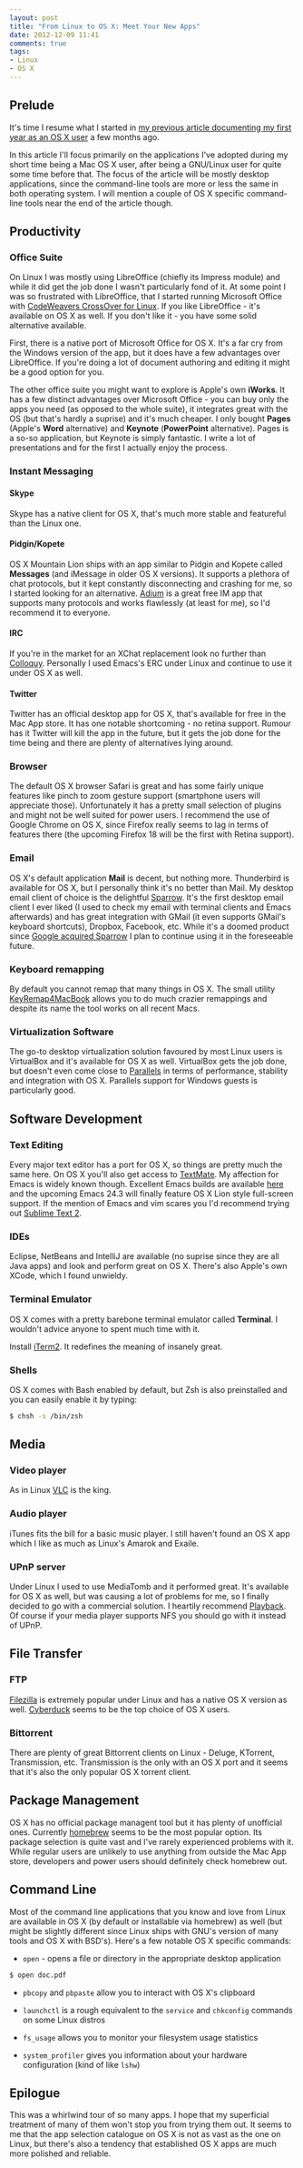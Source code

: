 ```yaml
---
layout: post
title: "From Linux to OS X: Meet Your New Apps"
date: 2012-12-09 11:41
comments: true
tags:
- Linux
- OS X
---
```


## Prelude

It's time I resume what I started in
[my previous article documenting my first year as an OS X user](http://batsov.com/articles/2012/09/09/from-linux-to-osx-1-year-later/)
a few months ago.

In this article I'll focus primarily on the applications I've adopted
during my short time being a Mac OS X user, after being a GNU/Linux
user for quite some time before that. The focus of the article will be
mostly desktop applications, since the command-line tools are more or
less the same in both operating system. I will mention a couple of OS X
specific command-line tools near the end of the article though.

<!--more-->

## Productivity

### Office Suite

On Linux I was mostly using LibreOffice (chiefly its Impress
module) and while it did get the job done I wasn't particularly
fond of it. At some point I was so frustrated with LibreOffice, that I
started running Microsoft Office with
[CodeWeavers CrossOver for Linux](http://www.codeweavers.com/products/). If
you like LibreOffice - it's available on OS X as well. If you don't
like it - you have some solid alternative available.

First, there is a native port of Microsoft Office for OS X. It's a far
cry from the Windows version of the app, but it does have a few
advantages over LibreOffice. If you're doing a lot of document
authoring and editing it might be a good option for you.

The other office suite you might want to explore is Apple's own
**iWorks**. It has a few distinct advantages over Microsoft Office -
you can buy only the apps you need (as opposed to the whole suite), it
integrates great with the OS (but that's hardly a suprise) and it's
much cheaper. I only bought **Pages** (Apple's **Word** alternative)
and **Keynote** (**PowerPoint** alternative). Pages is a so-so
application, but Keynote is simply fantastic. I write a lot of
presentations and for the first I actually enjoy the process.

### Instant Messaging

#### Skype

Skype has a native client for OS X, that's much more stable and
featureful than the Linux one.

#### Pidgin/Kopete

OS X Mountain Lion ships with an app similar to Pidgin and Kopete
called **Messages** (and iMessage in older OS X versions). It supports
a plethora of chat protocols, but it kept constantly disconnecting and
crashing for me, so I started looking for an
alternative. [Adium](http://adium.im/) is a great free IM app that
supports many protocols and works flawlessly (at least for me), so I'd
recommend it to everyone.

#### IRC

If you're in the market for an XChat replacement look no further than
[Colloquy](http://colloquy.info/). Personally I used Emacs's ERC under
Linux and continue to use it under OS X as well.

#### Twitter

Twitter has an official desktop app for OS X, that's available for free
in the Mac App store. It has one notable shortcoming - no retina
support. Rumour has it Twitter will kill the app in the future, but it
gets the job done for the time being and there are plenty of
alternatives lying around.

### Browser

The default OS X browser Safari is great and has some fairly unique
features like pinch to zoom gesture support (smartphone users will
appreciate those). Unfortunately it has a pretty small selection of
plugins and might not be well suited for power users. I recommend the
use of Google Chrome on OS X, since Firefox really seems to lag in terms
of features there (the upcoming Firefox 18 will be the first with
Retina support).

### Email

OS X's default application **Mail** is decent, but nothing
more. Thunderbird is available for OS X, but I personally think it's no
better than Mail. My desktop email client of choice is the delightful
[Sparrow](http://www.sparrowmailapp.com/mac.php). It's the first
desktop email client I ever liked (I used to check my email with
terminal clients and Emacs afterwards) and has great integration with
GMail (it even supports GMail's keyboard shortcuts), Dropbox,
Facebook, etc. While it's a doomed product since
[Google acquired Sparrow](http://www.sparrowmailapp.com/) I plan to
continue using it in the foreseeable future.

### Keyboard remapping

By default you cannot remap that many things in OS X. The small utility
[KeyRemap4MacBook](http://pqrs.org/macosx/keyremap4macbook/) allows
you to do much crazier remappings and despite its name the tool works
on all recent Macs.

### Virtualization Software

The go-to desktop virtualization solution favoured by most Linux users
is VirtualBox and it's available for OS X as well. VirtualBox gets the
job done, but doesn't even come close to
[Parallels](http://www.parallels.com/) in terms of performance,
stability and integration with OS X. Parallels support for Windows
guests is particularly good.

## Software Development

### Text Editing

Every major text editor has a port for OS X, so things are pretty
much the same here. On OS X you'll also get access to
[TextMate](http://macromates.com/). My affection for Emacs is widely
known though. Excellent Emacs builds are available
[here](http://emacsformacosx.com/) and the upcoming Emacs 24.3 will
finally feature OS X Lion style full-screen support. If the mention of
Emacs and vim scares you I'd recommend trying out
[Sublime Text 2](http://www.sublimetext.com/2).

### IDEs

Eclipse, NetBeans and IntelliJ are available (no suprise since they
are all Java apps) and look and perform great on OS X. There's also
Apple's own XCode, which I found unwieldy.

### Terminal Emulator

OS X comes with a pretty barebone terminal emulator called
**Terminal**. I wouldn't advice anyone to spent much time with it.

Install [iTerm2](http://www.iterm2.com/#/section/home). It redefines
the meaning of insanely great.

### Shells

OS X comes with Bash enabled by default, but Zsh is also preinstalled
and you can easily enable it by typing:

``` bash
$ chsh -s /bin/zsh
```

## Media

### Video player

As in Linux [VLC](http://www.videolan.org/vlc/index.html) is the king.

### Audio player

iTunes fits the bill for a basic music player. I still haven't found an
OS X app which I like as much as Linux's Amarok and Exaile.

### UPnP server

Under Linux I used to use MediaTomb and it performed great. It's
available for OS X as well, but was causing a lot of problems for me,
so I finally decided to go with a commercial solution. I heartily
recommend [Playback](http://www.yazsoft.com/products/playback/). Of
course if your media player supports NFS you should go with it instead
of UPnP.

## File Transfer

### FTP

[Filezilla](http://filezilla-project.org/download.php?type=client) is
extremely popular under Linux and has a native OS X version as
well. [Cyberduck](http://cyberduck.ch/) seems to be the top choice of
OS X users.

### Bittorrent

There are plenty of great Bittorrent clients on Linux - Deluge,
KTorrent, Transmission, etc. Transmission is the only with an OS X port
and it seems that it's also the only popular OS X torrent client.

## Package Management

OS X has no official package managent tool but it has plenty of
unofficial ones. Currently
[homebrew](http://mxcl.github.com/homebrew/) seems to be the most
popular option. Its package selection is quite vast and I've rarely
experienced problems with it. While regular users are unlikely to use
anything from outside the Mac App store, developers and power users
should definitely check homebrew out.

## Command Line

Most of the command line applications that you know and love from
Linux are available in OS X (by default or installable via homebrew) as
well (but might be slightly different since Linux ships with GNU's
version of many tools and OS X with BSD's). Here's a few notable OS X
specific commands:

* `open` - opens a file or directory in the appropriate desktop application

``` bash
$ open doc.pdf
```

* `pbcopy` and `pbpaste` allow you to interact with OS X's clipboard

* `launchctl` is a rough equivalent to the `service` and `chkconfig` commands on some Linux distros

* `fs_usage` allows you to monitor your filesystem usage statistics

* `system_profiler` gives you information about your hardware configuration (kind of like `lshw`)

## Epilogue

This was a whirlwind tour of so many apps. I hope that my superficial
treatment of many of them won't stop you from trying them out. It
seems to me that the app selection catalogue on OS X is not as vast as
the one on Linux, but there's also a tendency that established OS X
apps are much more polished and reliable.
